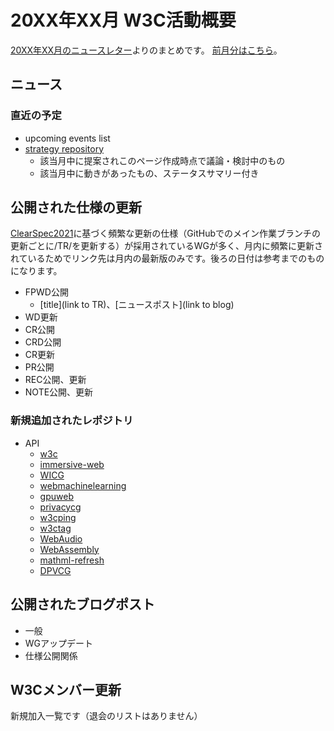 # 20XX年XX月 W3C活動概要

[20XX年XX月のニュースレター](https://lists.w3.org/Archives/Public/w3c-announce/20XXXXXXXX/subject.html)よりのまとめです。
[前月分はこちら](20XXXX.md)。

## ニュース


### 直近の予定

* upcoming events list
* [strategy repository](https://github.com/w3c/strategy/issues)
  * 該当月中に提案されこのページ作成時点で議論・検討中のもの
  * 該当月中に動きがあったもの、ステータスサマリー付き

## 公開された仕様の更新

[ClearSpec2021](https://github.com/w3c/tr-pages/blob/main/clearspec2021.md)に基づく頻繁な更新の仕様（GitHubでのメイン作業ブランチの更新ごとに/TR/を更新する）が採用されているWGが多く、月内に頻繁に更新されているためでリンク先は月内の最新版のみです。後ろの日付は参考までのものになります。


* FPWD公開
  * [title](link to TR)、[ニュースポスト](link to blog)
* WD更新
* CR公開
* CRD公開
* CR更新
* PR公開
* REC公開、更新
* NOTE公開、更新

### 新規追加されたレポジトリ

* API
  * [w3c](https://api.github.com/orgs/w3c/repos?direction=desc&sort=created)
  * [immersive-web](https://api.github.com/orgs/immersive-web/repos?direction=desc&sort=created)
  * [WICG](https://api.github.com/orgs/WICG/repos?direction=desc&sort=created)
  * [webmachinelearning](https://api.github.com/orgs/webmachinelearning/repos?direction=desc&sort=created)
  * [gpuweb](https://api.github.com/orgs/gpuweb/repos?direction=desc&sort=created)
  * [privacycg](https://api.github.com/orgs/privacycg/repos?direction=desc&sort=created)
  * [w3cping](https://api.github.com/orgs/w3cping/repos?direction=desc&sort=created)
  * [w3ctag](https://api.github.com/orgs/w3ctag/repos?direction=desc&sort=created)
  * [WebAudio](https://api.github.com/orgs/WebAudio/repos?direction=desc&sort=created)
  * [WebAssembly](https://api.github.com/orgs/WebAssembly/repos?direction=desc&sort=created)
  * [mathml-refresh](https://api.github.com/orgs/mathml-refresh/repos?direction=desc&sort=created)
  * [DPVCG](https://api.github.com/orgs/dpvcg/repos?direction=desc&sort=created)

## 公開されたブログポスト

* 一般
* WGアップデート
* 仕様公開関係

## W3Cメンバー更新

新規加入一覧です（退会のリストはありません）
